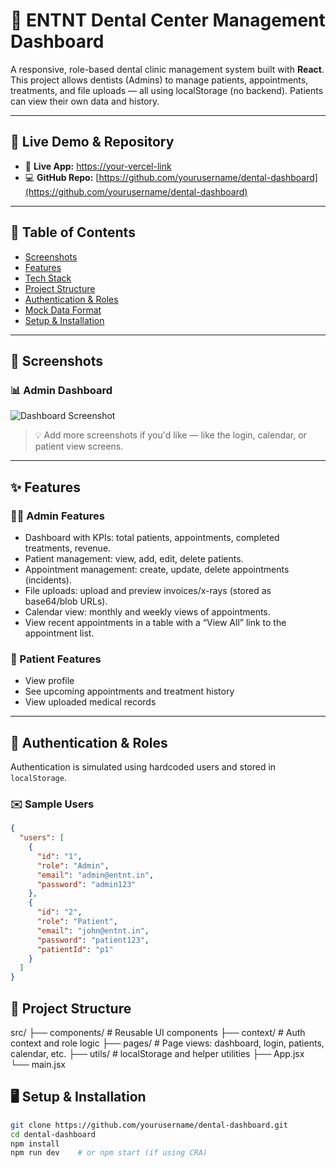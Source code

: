 # 🦷 ENTNT Dental Center Management Dashboard

A responsive, role-based dental clinic management system built with **React**. This project allows dentists (Admins) to manage patients, appointments, treatments, and file uploads — all using localStorage (no backend). Patients can view their own data and history.

---

## 🚀 Live Demo & Repository

- 🔗 **Live App:** [https://your-vercel-link](https://your-vercel-link)
- 💻 **GitHub Repo:** [https://github.com/yourusername/dental-dashboard](https://github.com/yourusername/dental-dashboard)

---

## 🧾 Table of Contents

- [Screenshots](#-screenshots)
- [Features](#-features)
- [Tech Stack](#-tech-stack)
- [Project Structure](#-project-structure)
- [Authentication & Roles](#-authentication--roles)
- [Mock Data Format](#-mock-data-format)
- [Setup & Installation](#-setup--installation)


---

## 📸 Screenshots

### 📊 Admin Dashboard

![Dashboard Screenshot](./screenshots/dashboard.png)

> 💡 Add more screenshots if you'd like — like the login, calendar, or patient view screens.

---

## ✨ Features

### 👨‍⚕️ Admin Features
- Dashboard with KPIs: total patients, appointments, completed treatments, revenue.
- Patient management: view, add, edit, delete patients.
- Appointment management: create, update, delete appointments (incidents).
- File uploads: upload and preview invoices/x-rays (stored as base64/blob URLs).
- Calendar view: monthly and weekly views of appointments.
- View recent appointments in a table with a “View All” link to the appointment list.

### 👤 Patient Features
- View profile
- See upcoming appointments and treatment history
- View uploaded medical records

---

## 🔐 Authentication & Roles

Authentication is simulated using hardcoded users and stored in `localStorage`.

### ✉️ Sample Users

```json
{
  "users": [
    {
      "id": "1",
      "role": "Admin",
      "email": "admin@entnt.in",
      "password": "admin123"
    },
    {
      "id": "2",
      "role": "Patient",
      "email": "john@entnt.in",
      "password": "patient123",
      "patientId": "p1"
    }
  ]
}
```

## 📁 Project Structure

src/
├── components/       # Reusable UI components
├── context/          # Auth context and role logic
├── pages/            # Page views: dashboard, login, patients, calendar, etc.
├── utils/            # localStorage and helper utilities
├── App.jsx
└── main.jsx


## 🖥️ Setup & Installation

```bash
git clone https://github.com/yourusername/dental-dashboard.git
cd dental-dashboard
npm install
npm run dev    # or npm start (if using CRA)
```

